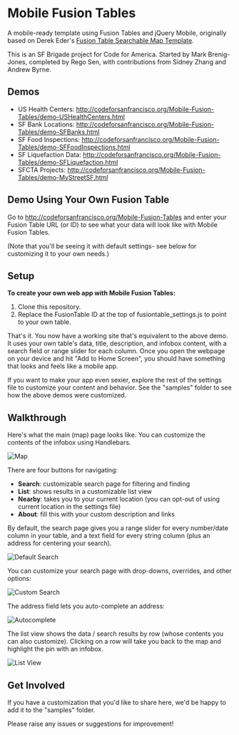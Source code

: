 Mobile Fusion Tables
====================

A mobile-ready template using Fusion Tables and jQuery Mobile, originally based on Derek Eder's [Fusion Table Searchable Map Template](https://github.com/derekeder/FusionTable-Map-Template).

This is an SF Brigade project for Code for America. Started by Mark Brenig-Jones, completed by Rego Sen, with contributions from Sidney Zhang and Andrew Byrne.

Demos
-----

- US Health Centers: http://codeforsanfrancisco.org/Mobile-Fusion-Tables/demo-USHealthCenters.html
- SF Bank Locations: http://codeforsanfrancisco.org/Mobile-Fusion-Tables/demo-SFBanks.html
- SF Food Inspections: http://codeforsanfrancisco.org/Mobile-Fusion-Tables/demo-SFFoodInspections.html
- SF Liquefaction Data: http://codeforsanfrancisco.org/Mobile-Fusion-Tables/demo-SFLiquefaction.html
- SFCTA Projects: http://codeforsanfrancisco.org/Mobile-Fusion-Tables/demo-MyStreetSF.html


Demo Using Your Own Fusion Table
--------------------------------
Go to http://codeforsanfrancisco.org/Mobile-Fusion-Tables and enter your Fusion Table URL (or ID) to see what your data will look like with Mobile Fusion Tables.

(Note that you'll be seeing it with default settings- see below for customizing it to your own needs.)


Setup
-----

**To create your own web app with Mobile Fusion Tables:**

1. Clone this repository.
2. Replace the FusionTable ID at the top of fusiontable_settings.js to point to your own table.

That's it.  You now have a working site that's equivalent to the above demo.  It uses your own table's data, title, description, and infobox content, with a search field or range slider for each column.  Once you open the webpage on your device and hit "Add to Home Screen", you should have something that looks and feels like a mobile app.

If you want to make your app even sexier, explore the rest of the settings file to customize your content and behavior.  See the "samples" folder to see how the above demos were customized. 


Walkthrough
-----------

Here's what the main (map) page looks like.  You can customize the contents of the infobox using Handlebars.

![Map](http://sfbrigade.github.io/Mobile-Fusion-Tables/readme-images/map.png)

There are four buttons for navigating:
- **Search**: customizable search page for filtering and finding
- **List**: shows results in a customizable list view
- **Nearby**: takes you to your current location (you can opt-out of using current location in the settings file)
- **About**: fill this with your custom description and links

By default, the search page gives you a range slider for every number/date column in your table, and a text field for every string column (plus an address for centering your search).

![Default Search](http://sfbrigade.github.io/Mobile-Fusion-Tables/readme-images/search-default.png)

You can customize your search page with drop-downs, overrides, and other options:

![Custom Search](http://sfbrigade.github.io/Mobile-Fusion-Tables/readme-images/search-custom.png)

The address field lets you auto-complete an address:

![Autocomplete](http://sfbrigade.github.io/Mobile-Fusion-Tables/readme-images/autocomplete.png)

The list view shows the data / search results by row (whose contents you can also customize). Clicking on a row will take you back to the map and highlight the pin with an infobox.

![List View](http://sfbrigade.github.io/Mobile-Fusion-Tables/readme-images/listview.png)


Get Involved
------------

If you have a customization that you'd like to share here, we'd be happy to add it to the "samples" folder.

Please raise any issues or suggestions for improvement!
